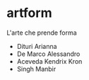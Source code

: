 # artform
L'arte che prende forma


- Dituri Arianna
- De Marco Alessandro
- Aceveda Kendrix Kron
- Singh Manbir
